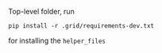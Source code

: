 Top-level folder, run 

```
pip install -r .grid/requirements-dev.txt
```

for installing the `helper_files`

